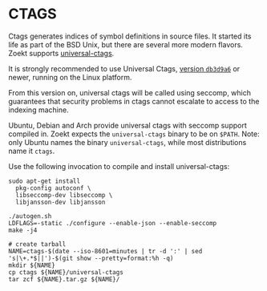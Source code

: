 
CTAGS
=====

Ctags generates indices of symbol definitions in source files. It
started its life as part of the BSD Unix, but there are several more
modern flavors. Zoekt supports
[universal-ctags](https://github.com/universal-ctags).

It is strongly recommended to use Universal Ctags, [version
`db3d9a6`](https://github.com/universal-ctags/ctags/commit/4ff09da9b0a36a9e75c92f4be05d476b35b672cd)
or newer, running on the Linux platform.

From this version on, universal ctags will be called using seccomp,
which guarantees that security problems in ctags cannot escalate to
access to the indexing machine.

Ubuntu, Debian and Arch provide universal ctags with seccomp support
compiled in. Zoekt expects the `universal-ctags` binary to be on
`$PATH`. Note: only Ubuntu names the binary `universal-ctags`, while
most distributions name it `ctags`.

Use the following invocation to compile and install universal-ctags:

```
sudo apt-get install
  pkg-config autoconf \
  libseccomp-dev libseccomp \
  libjansson-dev libjansson 

./autogen.sh
LDFLAGS=-static ./configure --enable-json --enable-seccomp
make -j4

# create tarball
NAME=ctags-$(date --iso-8601=minutes | tr -d ':' | sed 's|\+.*$||')-$(git show --pretty=format:%h -q)
mkdir ${NAME}
cp ctags ${NAME}/universal-ctags
tar zcf ${NAME}.tar.gz ${NAME}/
```

